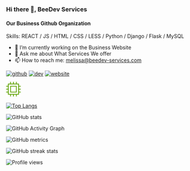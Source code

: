 ### Hi there 👋, BeeDev Services
#### Our Business Github Organization

Skills: REACT / JS / HTML / CSS / LESS / Python / Django / Flask / MySQL

- 🔭 I’m currently working on the Business Website 
- 💬 Ask me about What Services We offer 
- 📫 How to reach me: melissa@beedev-services.com 


[<img src='https://cdn.jsdelivr.net/npm/simple-icons@3.0.1/icons/github.svg' alt='github' height='40'>](https://github.com/beedevservices)  [<img src='https://cdn.jsdelivr.net/npm/simple-icons@3.0.1/icons/dev-dot-to.svg' alt='dev' height='40'>](https://dev.to/https://dev.to/melissa24)  [<img src='https://cdn.jsdelivr.net/npm/simple-icons@3.0.1/icons/icloud.svg' alt='website' height='40'>](https://beedev-services.com)  

<a href='https://docs.github.com/en/developers'><img src='https://raw.githubusercontent.com/acervenky/animated-github-badges/master/assets/devbadge.gif' width='40' height='40'></a> 

[![Top Langs](https://github-readme-stats.vercel.app/api/top-langs/?username=beedevservices)](https://github.com/anuraghazra/github-readme-stats)

![GitHub stats](https://github-readme-stats.vercel.app/api?username=beedevservices&show_icons=true)  

![GitHub Activity Graph](https://activity-graph.herokuapp.com/graph?username=beedevservices)  

![GitHub metrics](https://metrics.lecoq.io/beedevservices)  

![GitHub streak stats](https://github-readme-streak-stats.herokuapp.com/?user=beedevservices)  

![Profile views](https://gpvc.arturio.dev/beedevservices)  

